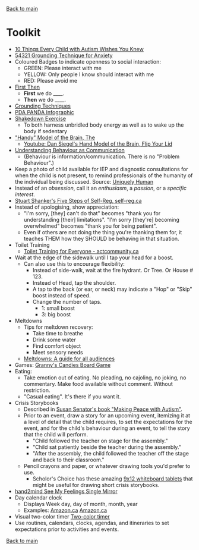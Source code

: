 [Back to main](README.md)

# Toolkit

* [10 Things Every Child with Autism Wishes You Knew](http://southcentralasd.blogspot.com/p/10-things.html)
* [54321 Grounding Technique for Anxiety](https://insighttimer.com/blog/54321-grounding-technique/)
* Coloured Badges to indicate openness to social interaction:
  * GREEN: Please interact with me
  * YELLOW: Only people I know should interact with me
  * RED: Please avoid me
* [First Then](https://autismcircuit.net/tool/first-then-card)
  * **First** we do ____.
  * **Then** we do ____.
* [Grounding Techniques](https://www.therapistaid.com/therapy-article/grounding-techniques-article)
* [PDA PANDA Infographic](https://www.pdasociety.org.uk/resources/helpful-approaches-infographic/)
* [Shakedown Exercise](https://www.sessionlab.com/methods/shake-down)
  * To both harness unbridled body energy as well as to wake up the body if sedentary
* ["Handy" Model of the Brain, The](https://medizzy.com/feed/23887560)
  * [Youtube: Dan Siegel's Hand Model of the Brain, Flip Your Lid](https://www.youtube.com/watch?v=FTnCMxEnnv8)
* [Understanding Behaviour as Communication](https://www.understood.org/en/articles/understanding-behavior-as-communication-a-teachers-guide)
  * (Behaviour is information/communication. There is no "Problem Behaviour".)
* Keep a photo of child available for IEP and diagnostic consultations for when the child is not present, to remind professionals of the humanity of the individual being discussed. Source: [Uniquely Human](https://www.goodreads.com/en/book/show/23492643)
* Instead of an _obsession_, call it an _enthusiasm_, a _passion_, or a _specific interest_.
* [Stuart Shanker's Five Steps of Self-Reg, self-reg.ca](https://self-reg.ca/wp-content/uploads/2021/05/infosheet_SelfRegParents.pdf)
* Instead of apologising, show appreciation:
  * "I'm sorry, [they] can't do that" becomes "thank you for understanding [their] limitations". "I'm sorry [they're] becoming overwhelmed" becomes "thank you for being patient".
  * Even if others are not doing the thing you're thanking them for, it teaches THEM how they SHOULD be behaving in that situation.
* Toilet Training
  * [Toilet Training for Everyone - actcommunity.ca](https://www.actcommunity.ca/education/videos/toilet-training-for-everyone-revised-and-expanded/)
* Wait at the edge of the sidewalk until I tap your head for a boost.
  * Can also use this to encourage flexibility:
    * Instead of side-walk, wait at the fire hydrant. Or Tree. Or House # 123.
    * Instead of Head, tap the shoulder.
    * A tap to the back (or ear, or neck) may indicate a "Hop" or "Skip" boost instead of speed.
    * Change the number of taps. 
      * 1: small boost
      * 3: big boost
* Meltdowns
  * Tips for meltdown recovery:
    * Take time to breathe
    * Drink some water
    * Find comfort object
    * Meet sensory needs
  * [Meltdowns: A guide for all audiences](https://www.autism.org.uk/advice-and-guidance/topics/behaviour/meltdowns/all-audiences)
* Games: [Granny's Candies Board Game](https://www.superduperinc.com/grannys-candies.html)
* Eating:
  * Take emotion out of eating. No pleading, no cajoling, no joking, no commentary. Make food available without comment. Without restriction.
  * "Casual eating". It's there if you want it.
* Crisis Storybooks
  * Described in [Susan Senator's book "Making Peace with Autism"](https://www.amazon.ca/Making-Peace-Autism-Discovery-Unexpected/dp/1590303822).
  * Prior to an event, draw a story for an upcoming event, itemizing it at a level of detail that the child requires, to set the expectations for the event, and for the child's behaviour during an event, to tell the story that the child will perform.
    * "Child followed the teacher on stage for the assembly."
    * "Child sat patiently beside the teacher during the assembly."
    * "After the assembly, the child followed the teacher off the stage and back to their classroom."
  * Pencil crayons and paper, or whatever drawing tools you'd prefer to use.
    * Scholor's Choice has these amazing [9x12 whiteboard tablets](https://www.scholarschoice.ca/colorations-single-9-x-12-whiteboard.html) that might be useful for drawing short crisis storybooks.
* [hand2mind See My Feelings Single Mirror](https://www.target.com/p/hand2mind-see-my-feelings-single-mirror/-/A-86391717)
* Day calendar clock
  * Displays Week day, day of month, month, year
  * Examples: [Amazon.ca](https://www.amazon.ca/Clock%E4%B8%A8Dementia-Medicine-Reminder%E4%B8%A8Digital-Clock%E4%B8%A8Large-Alzheimers/dp/B09WMSTNL1/) [Amazon.ca](https://www.amazon.ca/SSYA-Newest-Version-Clock-Non-Abbreviated/dp/B07C2LL3XF/)
* Visual two-color timer
  [Two-color timer](https://www.scholarschoice.ca/the-original-time-timer-8in.html)
* Use routines, calendars, clocks, agendas, and itineraries to set expectations prior to activities and events.

[Back to main](README.md)